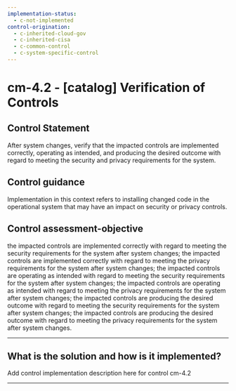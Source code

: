 ```yaml
---
implementation-status:
  - c-not-implemented
control-origination:
  - c-inherited-cloud-gov
  - c-inherited-cisa
  - c-common-control
  - c-system-specific-control
---
```


# cm-4.2 - \[catalog\] Verification of Controls

## Control Statement

After system changes, verify that the impacted controls are implemented correctly, operating as intended, and producing the desired outcome with regard to meeting the security and privacy requirements for the system.

## Control guidance

Implementation in this context refers to installing changed code in the operational system that may have an impact on security or privacy controls.

## Control assessment-objective

the impacted controls are implemented correctly with regard to meeting the security requirements for the system after system changes;
the impacted controls are implemented correctly with regard to meeting the privacy requirements for the system after system changes;
the impacted controls are operating as intended with regard to meeting the security requirements for the system after system changes;
the impacted controls are operating as intended with regard to meeting the privacy requirements for the system after system changes;
the impacted controls are producing the desired outcome with regard to meeting the security requirements for the system after system changes;
the impacted controls are producing the desired outcome with regard to meeting the privacy requirements for the system after system changes.

______________________________________________________________________

## What is the solution and how is it implemented?

Add control implementation description here for control cm-4.2

______________________________________________________________________
